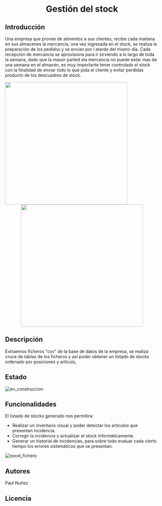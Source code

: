 # <h1 align="center"> Gestión del stock </h1>

## Introducción

Una empresa que provee de alimentos a sus clientes, recibe cada mañana en sus almacenes la mercancía, una vez ingresada en el stock, se realiza la preparación de los pedidos y se envian por l atarde del mismo día.
Cada recepción de mercancía se aprovisiona para ir sirviendo a lo largo de toda la semana, dado que la mauor parted ela mercancía no puede estar mas de una semana en el almacén, es muy importante tener controlado el stock con la finalidad de enviar todo lo que pida el cliente y evitar perdidas producto de los descuadres de stock.

<img align="left" width="400" height="400" src="https://github.com/Paul243654/Inventario/assets/112754073/c9e3c0c5-e10f-4881-b360-08387d635cf8">

<p align="center">
  <img width="400" height="400" src="https://github.com/Paul243654/Inventario/assets/112754073/feed961d-909c-4eed-9816-7a5b107ce92f">   
</p>

## Descripción

Extraemos ficheros "csv" de la base de datos de la empresa, se realiza cruce de tablas de los ficheros y así poder obtener un listado de stocks ordenado por posiciones y artículo,

## Estado

![en_construccion](https://github.com/Paul243654/Inventario/assets/112754073/87c65bc9-2f07-49e5-8585-ead0b149ca9e)

## Funcionalidades

El listado de stocks generado nos permitira:
- Realizar un inventario visual y poder detectar los artículos que presentan incidencia.
- Corregir la incidencia y actualizar el stock informáticamente.
- Generar un historial de incidencias, para sobre todo evaluar cada cierto tiempo los errores sistemáticos que se presentan.

![excel_fichero](https://github.com/Paul243654/Inventario/assets/112754073/055bf3cf-a77e-424e-b45a-d39e0c2daaf5)

## Autores

Paul Nuñez

## Licencia
